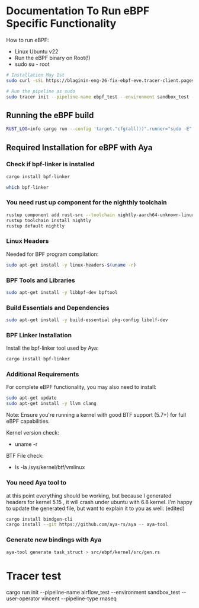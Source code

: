 # Documentation To Run eBPF Specific Functionality 
How to run eBPF:
- Linux Ubuntu v22
- Run the eBPF binary on Root(!) 
- sudo su - root

```bash 
# Installation May 1st 
sudo curl -sSL https://blaginin-eng-26-fix-ebpf-eve.tracer-client.pages.dev/installation-script-development.sh | bash && source ~/.bashrc 
```

```bash
# Run the pipeline as sudo 
sudo tracer init --pipeline-name ebpf_test --environment sandbox_test --user-operator vincent --pipeline-type rnaseq
```






## Running the eBPF build

```bash
RUST_LOG=info cargo run --config 'target."cfg(all())".runner="sudo -E"' -- init --pipeline-name testing --run-id parallel-tag --environment integrations --user-operator inte --pipeline-type generic --no-daemonize
```

## Required Installation for eBPF with Aya
### Check if bpf-linker is installed
```bash
cargo install bpf-linker
```

```bash
which bpf-linker
```

### You need rust up component for the nighthly toolchain
```bash
rustup component add rust-src --toolchain nightly-aarch64-unknown-linux-gnu
rustup toolchain install nightly
rustup default nightly
```

### Linux Headers
Needed for BPF program compilation:

```bash
sudo apt-get install -y linux-headers-$(uname -r)
```

### BPF Tools and Libraries

```bash
sudo apt-get install -y libbpf-dev bpftool
```

### Build Essentials and Dependencies

```bash
sudo apt-get install -y build-essential pkg-config libelf-dev
```

### BPF Linker Installation

Install the bpf-linker tool used by Aya:

```bash
cargo install bpf-linker
```

### Additional Requirements

For complete eBPF functionality, you may also need to install:

```bash
sudo apt-get update
sudo apt-get install -y llvm clang
```

Note: Ensure you're running a kernel with good BTF support (5.7+) for full eBPF capabilities.

Kernel version check:
- uname -r

BTF File check:
- ls -la /sys/kernel/btf/vmlinux


### You need Aya tool to 
at this point everything should be working, but because I generated headers for kernel 5.15 , it will crash under ubuntu with 6.8 kernel. I'm happy to update the generated file, but want to explain it to you as well: (edited) 


```bash
cargo install bindgen-cli
cargo install --git https://github.com/aya-rs/aya -- aya-tool
```

### Generate new bindings with Aya
```bash
aya-tool generate task_struct > src/ebpf/kernel/src/gen.rs
```


# Tracer test 
cargo run init --pipeline-name airflow_test --environment sandbox_test --user-operator vincent --pipeline-type rnaseq
